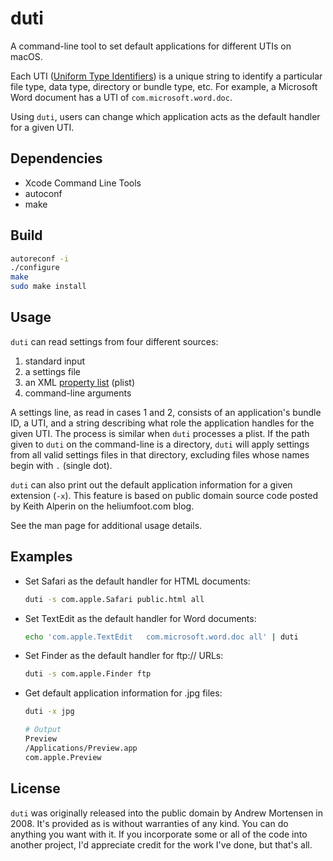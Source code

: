 # duti

A command-line tool to set default applications for different UTIs on macOS.

Each UTI ([Uniform Type Identifiers](https://developer.apple.com/library/content/documentation/FileManagement/Conceptual/understanding_utis/understand_utis_intro/understand_utis_intro.html)) is a unique string to identify a particular file type, data type, directory or bundle type, etc. For example, a Microsoft Word document has a UTI of `com.microsoft.word.doc`.

Using `duti`, users can change which application acts as the default handler for a given UTI.

## Dependencies

- Xcode Command Line Tools
- autoconf
- make

## Build

```sh
autoreconf -i
./configure
make
sudo make install
```

## Usage

`duti` can read settings from four different sources:

1. standard input
2. a settings file
3. an XML [property list](https://en.wikipedia.org/wiki/Property_list) (plist)
4. command-line arguments

A settings line, as read in cases 1 and 2, consists of an application's bundle
ID, a UTI, and a string describing what role the application handles for the
given UTI. The process is similar when `duti` processes a plist. If the path
given to `duti` on the command-line is a directory, `duti` will apply settings
from all valid settings files in that directory, excluding files whose names
begin with `.` (single dot).

`duti` can also print out the default application information for a given
extension (`-x`). This feature is based on public domain source code posted
by Keith Alperin on the heliumfoot.com blog.

See the man page for additional usage details.

## Examples

- Set Safari as the default handler for HTML documents:

  ```sh
  duti -s com.apple.Safari public.html all
  ```

- Set TextEdit as the default handler for Word documents:

  ```sh
  echo 'com.apple.TextEdit   com.microsoft.word.doc all' | duti
  ```

- Set Finder as the default handler for ftp:// URLs:

  ```sh
  duti -s com.apple.Finder ftp
  ```

- Get default application information for .jpg files:

  ```sh
  duti -x jpg

  # Output
  Preview
  /Applications/Preview.app
  com.apple.Preview
  ```

## License

`duti` was originally released into the public domain by Andrew Mortensen
in 2008. It's provided as is without warranties of any kind. You can do
anything you want with it. If you incorporate some or all of the code into
another project, I'd appreciate credit for the work I've done, but that's all.
